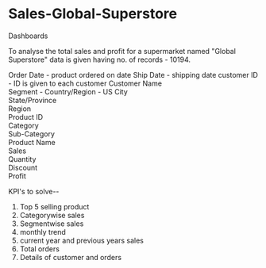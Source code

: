 # Sales-Global-Superstore
Dashboards

To analyse the total sales and profit for a supermarket named "Global Superstore" data is given having no. of records - 10194.

Order Date - product ordered on date
Ship Date	- shipping date
customer ID	- ID is given to each customer
Customer Name	
Segment	- 
Country/Region - US	
City	
State/Province	
Region	
Product ID	
Category	
Sub-Category	
Product Name	
Sales	
Quantity	
Discount	
Profit

KPI's to solve--
1) Top 5 selling product
2) Categorywise sales
3) Segmentwise sales
4) monthly trend
5) current year and previous years sales
6) Total orders
7) Details of customer and orders

